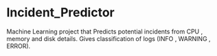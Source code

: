 # Incident_Predictor
Machine Learning project that Predicts potential incidents from CPU , memory and disk details. Gives classification of logs (INFO , WARNING , ERROR).
